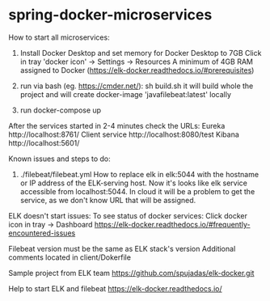 # spring-docker-microservices

How to start all microservices:

1. Install Docker Desktop and set memory for Docker Desktop to 7GB 
    Click in tray 'docker icon' -> Settings -> Resources
    A minimum of 4GB RAM assigned to Docker (https://elk-docker.readthedocs.io/#prerequisites) 

2. run via bash (eg. https://cmder.net/):
      sh build.sh
   it will build whole the project and will create docker-image 'javafilebeat:latest' locally     

3. run docker-compose up

After the services started in 2-4 minutes check the URLs:
  Eureka            http://localhost:8761/
  Client service    http://localhost:8080/test
  Kibana            http://localhost:5601/
    
Known issues and steps to do:
 1) ./filebeat/filebeat.yml
    How to replace elk in elk:5044 with the hostname or IP address of the ELK-serving host.
    Now it's looks like elk service accessible from localhost:5044.
    In cloud it will be a problem to get the service, as we don't know URL that will be assigned.    

ELK doesn't start issues:
    To see status of docker services: Click docker icon in tray -> Dashboard 
    https://elk-docker.readthedocs.io/#frequently-encountered-issues

Filebeat version must be the same as ELK stack's version
Additional comments located in client/Dokerfile 

Sample project from ELK team
https://github.com/spujadas/elk-docker.git

Help to start ELK and filebeat
https://elk-docker.readthedocs.io/

